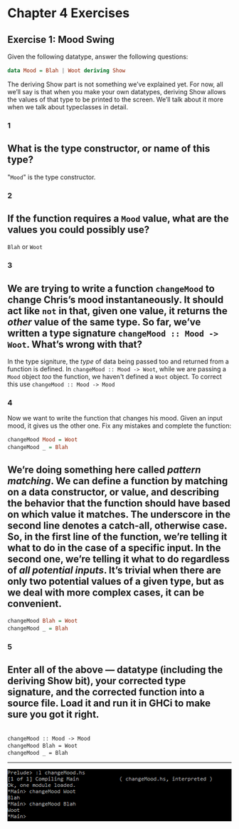 # Chapter 4 Exercises

## Exercise 1: Mood Swing

Given the following datatype, answer the following questions:
```haskell
data Mood = Blah | Woot deriving Show
```
The deriving Show part is not something we’ve explained yet. For
now, all we’ll say is that when you make your own datatypes, deriving
Show allows the values of that type to be printed to the screen. We’ll
talk about it more when we talk about typeclasses in detail.

### 1

What is the type constructor, or name of this type?
---
"`Mood`" is the type constructor.

### 2

If the function requires a `Mood` value, what are the values you
could possibly use?
---
`Blah` or `Woot`

### 3

We are trying to write a function `changeMood` to change Chris’s
mood instantaneously. It should act like `not` in that, given one
value, it returns the _other_ value of the same type. So far, we’ve
written a type signature `changeMood :: Mood -> Woot`. What’s wrong
with that?
---
In the type signiture, the _type_ of data being passed too and returned from a function is defined. In `changeMood :: Mood -> Woot`, while we are passing a `Mood` object _too_ the function, we haven't defined a `Woot` object. To correct this use `changeMood :: Mood -> Mood`
### 4

Now we want to write the function that changes his mood. Given
an input mood, it gives us the other one. Fix any mistakes and
complete the function:
```haskell
changeMood Mood = Woot
changeMood _ = Blah
```
We’re doing something here called _pattern matching_. We can
define a function by matching on a data constructor, or value,
and describing the behavior that the function should have based
on which value it matches. The underscore in the second line
denotes a catch-all, otherwise case. So, in the first line of the
function, we’re telling it what to do in the case of a specific input.
In the second one, we’re telling it what to do regardless of _all
potential inputs_. It’s trivial when there are only two potential
values of a given type, but as we deal with more complex cases,
it can be convenient.
---
```haskell
changeMood Blah = Woot
changeMood _ = Blah
```

### 5

Enter all of the above — datatype (including the deriving Show
bit), your corrected type signature, and the corrected function
into a source file. Load it and run it in GHCi to make sure you
got it right.
---
```data Mood = Blah | Woot deriving Show

changeMood :: Mood -> Mood
changeMood Blah = Woot
changeMood _ = Blah
```
---
![alt text](changeMoodCmd.png "Command Line")